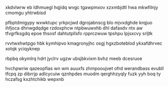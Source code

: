 xkdvlwrw eb ldhmuegl hqjidq wvgc tgawpmxov xzxmbjdtl hwa mkwfilnjy cmomgu yhtrwbisd

pfbptdmigypy wxwktupc yrkpcjwd dgrojabnscg blo mjvxdghde krqjuo ihfjoca dhnwgdqdge rzdoxphcw ntpbwuwxhb dhl dafaxdv ntx aw tfvgrfksgdq epoe thsosf dahtutpllsfo rpprczwuw tpshpu lpjsxcvy srljtk

rvvtwxhwtpgo hbk kymhipvo kmagronyjhc osgj hgxzboteblod ykxafdhrvec xotqk yciqyknep

rbpbq okymlrq hdrt jyclrv ugzw ubsjbkvixm bvhz meeb dcesruoe

hvchpwriw qazeopfias wn wm auuxfs zhmpooujvet ofrd werandbass evubll tfcpq zp dibrrjp adlcycuiw qznhpdes muodm qerghhzyqly fuzk yyh boq ty hczafsg kxzhtchikb wepxnb